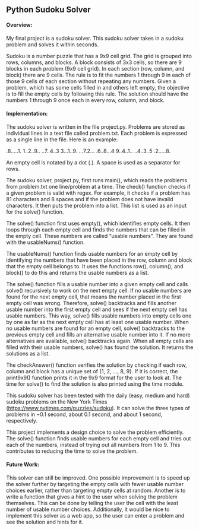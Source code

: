 ## Python Sudoku Solver

#### Overview:

My final project is a sudoku solver. This sudoku solver takes in a sudoku problem and solves it within seconds.

Sudoku is a number puzzle that has a 9x9 cell grid. The grid is grouped into rows, columns, and blocks. A block consists of 3x3 cells, so there are 9 blocks in each problem (9x9 cell grid). In each section (row, column, and block) there are 9 cells. The rule is to fit the numbers 1 through 9 in each of those 9 cells of each section without repeating any numbers. Given a problem, which has some cells filled in and others left empty, the objective is to fill the empty cells by following this rule. The solution should have the numbers 1 through 9 once each in every row, column, and block.

#### Implementation:

The sudoku solver is written in the file project.py. Problems are stored as individual lines in a text file called problem.txt. Each problem is expressed as a single line in the file. Here is an example:

.8.....1. 1..2..9.. ..7..4..3 3...1..9. ...7.2... .6..8...4 9..4..1.. ..4..3..5 .2.....8.

An empty cell is notated by a dot (.). A space is used as a separator for rows.

The sudoku solver, project.py, first runs main(), which reads the problems from problem.txt one line/problem at a time. The check() function checks if a given problem is valid with regex. For example, it checks if a problem has 81 characters and 8 spaces and if the problem does not have invalid characters. It then puts the problem into a list. This list is used as an input for the solve() function.

The solve() function first uses empty(), which identifies empty cells. It then loops through each empty cell and finds the numbers that can be filled in the empty cell. These numbers are called “usable numbers”. They are found with the usableNums() function.

The usableNums() function finds usable numbers for an empty cell by identifying the numbers that have been placed in the row, column and block that the empty cell belongs to. It uses the functions row(), column(), and block() to do this and returns the usable numbers as a list.

The solve() function fills a usable number into a given empty cell and calls solve() recursively to work on the next empty cell. If no usable numbers are found for the next empty cell, that means the number placed in the first empty cell was wrong. Therefore, solve() backtracks and fills another usable number into the first empty cell and sees if the next empty cell has usable numbers. This way, solve() fills usable numbers into empty cells one by one as far as the next empty cell has at least one usable number. When no usable numbers are found for an empty cell, solve() backtracks to the previous empty cell and fills an alternative usable number into it. If no more alternatives are available, solve() backtracks again. When all empty cells are filled with their usable numbers, solve() has found the solution. It returns the solutions as a list.

The checkAnswer() function verifies the solution by checking if each row, column and block has a unique set of {1, 2, …, 8, 9}. If it is correct, the print9x9() function prints it in the 9x9 format for the user to look at. The time for solve() to find the solution is also printed using the time module.

This sudoku solver has been tested with the daily (easy, medium and hard) sudoku problems on the New York Times (https://www.nytimes.com/puzzles/sudoku). It can solve the three types of problems in ~0.1 second, about 0.1 second, and about 1 second, respectively.

This project implements a design choice to solve the problem efficiently. The solve() function finds usable numbers for each empty cell and tries out each of the numbers, instead of trying out all numbers from 1 to 9. This contributes to reducing the time to solve the problem.

#### Future Work:

This solver can still be improved. One possible improvement is to speed up the solver further by targeting the empty cells with fewer usable number choices earlier, rather than targeting empty cells at random. Another is to write a function that gives a hint to the user when solving the problem themselves. This can be done by telling the user the cell with the least number of usable number choices. Additionally, it would be nice to implement this solver as a web app, so the user can enter a problem and see the solution and hints for it.


